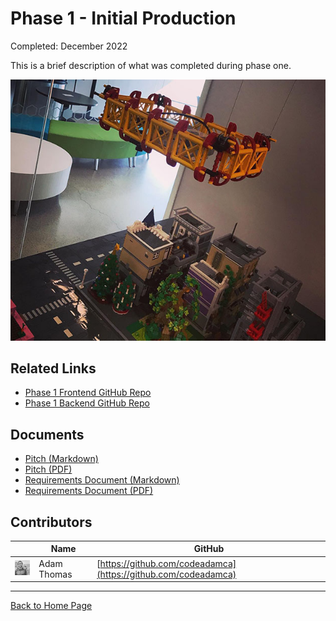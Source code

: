 # Phase 1 - Initial Production

Completed: December 2022

This is a brief description of what was completed during phase one.

![Phase 1 City](images/v1-city.jpg)

## Related Links

- [Phase 1 Frontend GitHub Repo](https://github.com/BrickMMO/template-about-markdown)
- [Phase 1 Backend GitHub Repo](https://github.com/BrickMMO/template-about-markdown)

## Documents

- [Pitch (Markdown)](system-v1/v1-pitch)
- [Pitch (PDF)](system-v1/v1-pitch.pdf)
- [Requirements Document (Markdown)](system-v1/v1-requirements)
- [Requirements Document (PDF)](system-v1/v1-requirements.pdf)

## Contributors

|                                       | Name        | GitHub                                                         |
| ------------------------------------- | ----------- | -------------------------------------------------------------- |
| ![codeadamca](images/adam-thomas.jpg) | Adam Thomas | [https://github.com/codeadamca](https://github.com/codeadamca) |

---

[Back to Home Page](/template-about-markdown/)

